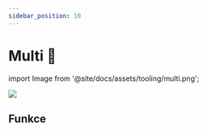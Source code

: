 ```yaml
---
sidebar_position: 10
---
```


# Multi 🚧

import Image from '@site/docs/assets/tooling/multi.png';

<div style={{textAlign: 'center'}}>
  <img src={Image} style={{width: "750px"}} />
</div>

## Funkce